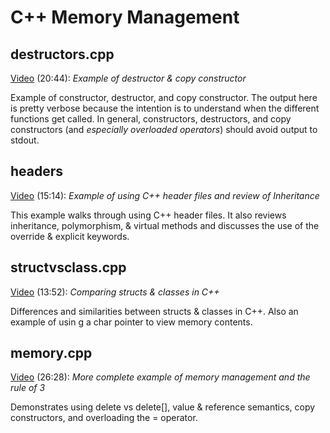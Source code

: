 # C++ Memory Management

## destructors.cpp

[Video](https://youtu.be/SKVERljxky4) (20:44): *Example of destructor & copy constructor*

Example of constructor, destructor, and copy constructor.  The output here is pretty verbose because the intention is to understand when the different functions get called.  In general, constructors, destructors, and copy constructors (and *especially overloaded operators*) should avoid output to stdout.

## headers

[Video](https://youtu.be/dxeK-r62DWk) (15:14): *Example of using C++ header files and review of Inheritance*

This example walks through using C++ header files.  It also reviews inheritance, polymorphism, & virtual methods and discusses the use of the override & explicit keywords.

## structvsclass.cpp

[Video](https://youtu.be/fGnBsqVWpW0) (13:52): *Comparing structs & classes in C++*

Differences and similarities between structs & classes in C++.  Also an example of usin g a char pointer to view memory contents.

## memory.cpp

[Video](https://youtu.be/QZvPvywUXnQ) (26:28): *More complete example of memory management and the rule of 3*  

Demonstrates using delete vs delete[], value & reference semantics, copy constructors, and overloading the = operator.  
